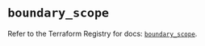 # `boundary_scope`

Refer to the Terraform Registry for docs: [`boundary_scope`](https://registry.terraform.io/providers/hashicorp/boundary/1.2.0/docs/resources/scope).
